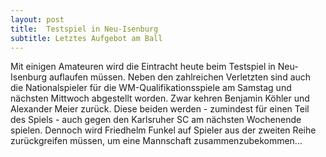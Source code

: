 ```yaml
---
layout: post
title:  Testspiel in Neu-Isenburg
subtitle: Letztes Aufgebot am Ball
---
```


Mit einigen Amateuren wird die Eintracht heute beim Testspiel in Neu-Isenburg auflaufen müssen. Neben den zahlreichen Verletzten sind auch die Nationalspieler für die WM-Qualifikationsspiele am Samstag und nächsten Mittwoch abgestellt worden. Zwar kehren Benjamin Köhler und Alexander Meier zurück. Diese beiden werden - zumindest für einen Teil des Spiels - auch gegen den Karlsruher SC am nächsten Wochenende spielen. Dennoch wird Friedhelm Funkel auf Spieler aus der zweiten Reihe zurückgreifen müssen, um eine Mannschaft zusammenzubekommen...


